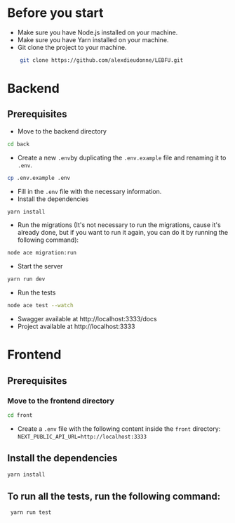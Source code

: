 # Before you start
- Make sure you have Node.js installed on your machine.
- Make sure you have Yarn installed on your machine.
- Git clone the project to your machine.
```bash
    git clone https://github.com/alexdieudonne/LEBFU.git
```



# Backend
## Prerequisites
- Move to the backend directory
```bash
cd back
```
- Create a new `.env`by duplicating the `.env.example` file and renaming it to `.env`.
```bash
cp .env.example .env
```
- Fill in the `.env` file with the necessary information.
- Install the dependencies
```bash
yarn install
```
- Run the migrations (It's not necessary to run the migrations, cause it's already done, but if you want to run it again, you can do it by running the following command):
```bash
node ace migration:run
```
- Start the server
```bash
yarn run dev
```
- Run the tests
```bash
node ace test --watch
```

- Swagger available at http://localhost:3333/docs
- Project available at http://localhost:3333

# Frontend


## Prerequisites
### Move to the frontend directory
```bash
cd front
```
- Create a `.env` file with the following content inside the `front` directory:
`NEXT_PUBLIC_API_URL=http://localhost:3333`

## Install the dependencies
```bash
yarn install
```



## To run all the tests, run the following command:
```bash
 yarn run test
```